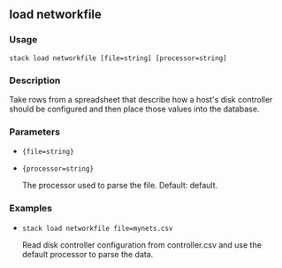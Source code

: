 ## load networkfile

### Usage

`stack load networkfile [file=string] [processor=string]`

### Description

Take rows from a spreadsheet that describe how a host's disk controller
	should be configured and then place those values into the database.

### Parameters
* `{file=string}`
* `{processor=string}`

   The processor used to parse the file.
	Default: default.

### Examples

* `stack load networkfile file=mynets.csv`

   Read disk controller configuration from controller.csv and use the
	default processor to parse the data.



